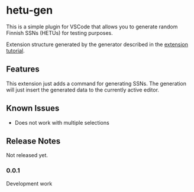 # hetu-gen

This is a simple plugin for VSCode that allows you to generate random Finnish SSNs (HETUs) for testing purposes.

Extension structure generated by the generator described in the
[extension tutorial](https://code.visualstudio.com/api/get-started/your-first-extension).

## Features

This extension just adds a command for generating SSNs. The generation will just insert the generated data to the currently active editor.

## Known Issues

- Does not work with multiple selections

## Release Notes

Not released yet.

### 0.0.1

Development work
